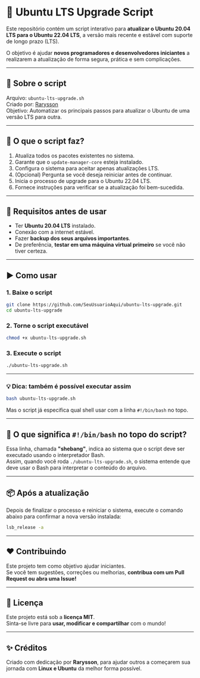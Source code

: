 # 🧱 Ubuntu LTS Upgrade Script

Este repositório contém um script interativo para **atualizar o Ubuntu 20.04 LTS para o Ubuntu 22.04 LTS**, a versão mais recente e estável com suporte de longo prazo (LTS).

O objetivo é ajudar **novos programadores e desenvolvedores iniciantes** a realizarem a atualização de forma segura, prática e sem complicações.

---

## 📜 Sobre o script

Arquivo: `ubuntu-lts-upgrade.sh`  
Criado por: [Rarysson](https://github.com/SeuUsuarioAqui)  
Objetivo: Automatizar os principais passos para atualizar o Ubuntu de uma versão LTS para outra.

---

## 🔧 O que o script faz?

1. Atualiza todos os pacotes existentes no sistema.
2. Garante que o `update-manager-core` esteja instalado.
3. Configura o sistema para aceitar apenas atualizações LTS.
4. (Opcional) Pergunta se você deseja reiniciar antes de continuar.
5. Inicia o processo de upgrade para o Ubuntu 22.04 LTS.
6. Fornece instruções para verificar se a atualização foi bem-sucedida.

---

## 🚨 Requisitos antes de usar

- Ter **Ubuntu 20.04 LTS** instalado.
- Conexão com a internet estável.
- Fazer **backup dos seus arquivos importantes**.
- De preferência, **testar em uma máquina virtual primeiro** se você não tiver certeza.

---

## ▶️ Como usar

### 1. Baixe o script

```bash
git clone https://github.com/SeuUsuarioAqui/ubuntu-lts-upgrade.git
cd ubuntu-lts-upgrade
```

### 2. Torne o script executável

```bash
chmod +x ubuntu-lts-upgrade.sh
```

### 3. Execute o script

```bash
./ubuntu-lts-upgrade.sh
```

---

### 💡 Dica: também é possível executar assim

```bash
bash ubuntu-lts-upgrade.sh
```

Mas o script já especifica qual shell usar com a linha `#!/bin/bash` no topo.

---

## 🧠 O que significa `#!/bin/bash` no topo do script?

Essa linha, chamada **"shebang"**, indica ao sistema que o script deve ser executado usando o interpretador Bash.  
Assim, quando você roda `./ubuntu-lts-upgrade.sh`, o sistema entende que deve usar o Bash para interpretar o conteúdo do arquivo.

---

## 📦 Após a atualização

Depois de finalizar o processo e reiniciar o sistema, execute o comando abaixo para confirmar a nova versão instalada:

```bash
lsb_release -a
```

---

## ❤️ Contribuindo

Este projeto tem como objetivo ajudar iniciantes.  
Se você tem sugestões, correções ou melhorias, **contribua com um Pull Request ou abra uma Issue!**

---

## 📜 Licença

Este projeto está sob a **licença MIT**.  
Sinta-se livre para **usar, modificar e compartilhar** com o mundo!

---

## ✨ Créditos

Criado com dedicação por **Rarysson**, para ajudar outros a começarem sua jornada com **Linux e Ubuntu** da melhor forma possível.
